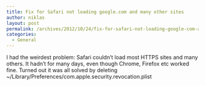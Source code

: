 ```yaml
---
title: Fix for Safari not loading google.com and many other sites
author: niklas
layout: post
permalink: /archives/2012/10/24/fix-for-safari-not-loading-google-com-and-many-other-sites/
categories:
  - General
---
```

I had the weirdest problem: Safari couldn&#8217;t load most HTTPS sites and many others. It hadn&#8217;t for many days, even though Chrome, Firefox etc worked fine. Turned out it was all solved by deleting ~/Library/Preferences/com.apple.security.revocation.plist